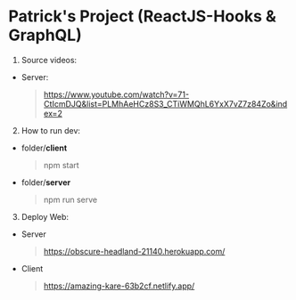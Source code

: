 # Patrick's Project (ReactJS-Hooks & GraphQL)

1. Source videos:

- Server:
  > https://www.youtube.com/watch?v=71-CtIcmDJQ&list=PLMhAeHCz8S3_CTiWMQhL6YxX7vZ7z84Zo&index=2

2. How to run dev:

- folder/**client**
  > npm start
  
- folder/**server**
  > npm run serve

3. Deploy Web:

- Server
  > https://obscure-headland-21140.herokuapp.com/
- Client
  > https://amazing-kare-63b2cf.netlify.app/
